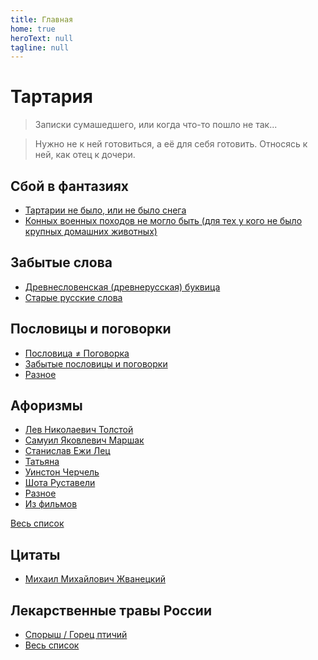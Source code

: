 ```yaml
---
title: Главная
home: true
heroText: null
tagline: null
---
```


# Тартария
> Записки сумашедшего, или когда что-то пошло не так...

> Нужно не к ней готовиться, а её для себя готовить.
> Относясь к ней, как отец к дочери.

## Сбой в фантазиях
- [Тартарии не было, или не было снега](/broken_fantasies/no_tartaria.md)
- [Конных военных походов не могло быть (для тех у кого не было крупных домашних животных)](/broken_fantasies/war_horses.md)

## Забытые слова
- [Древнесловенская (древнерусская) буквица](/dictionary/abvgd.md)
- [Старые русские слова](/dictionary/russian_old_words.md)

## Пословицы и поговорки
- [Пословица ≠ Поговорка](/wisdom/diff.md)
- [Забытые пословицы и поговорки](/wisdom/README.md)
- [Разное](/wisdom/other.md)

## Афоризмы
- [Лев Николаевич Толстой](/aphorisms/#лев-николаевич-толстой)
- [Самуил Яковлевич Маршак](/aphorisms/#самуил-яковлевич-маршак)
- [Станислав Ежи Лец](/aphorisms/#станислав-ежи-лец)
- [Татьяна](/aphorisms/#татьяна)
- [Уинстон Черчель](/aphorisms/#уинстон-черчель)
- [Шота Руставели](/aphorisms/#шота-руставели)
- [Разное](/aphorisms/#разное)
- [Из фильмов](/aphorisms/#из-фильмов)

[Весь список](/aphorisms/README.md)

## Цитаты

- [Михаил Михайлович Жванецкий](/quotes/mikhail_mikhaylovich_zhvanetsky.md)

## Лекарственные травы России
- [Спорыш / Горец птичий](/russia_medicinal_herbs/polygonum_aviculare.md)
- [Весь список](/russia_medicinal_herbs/README.md)
